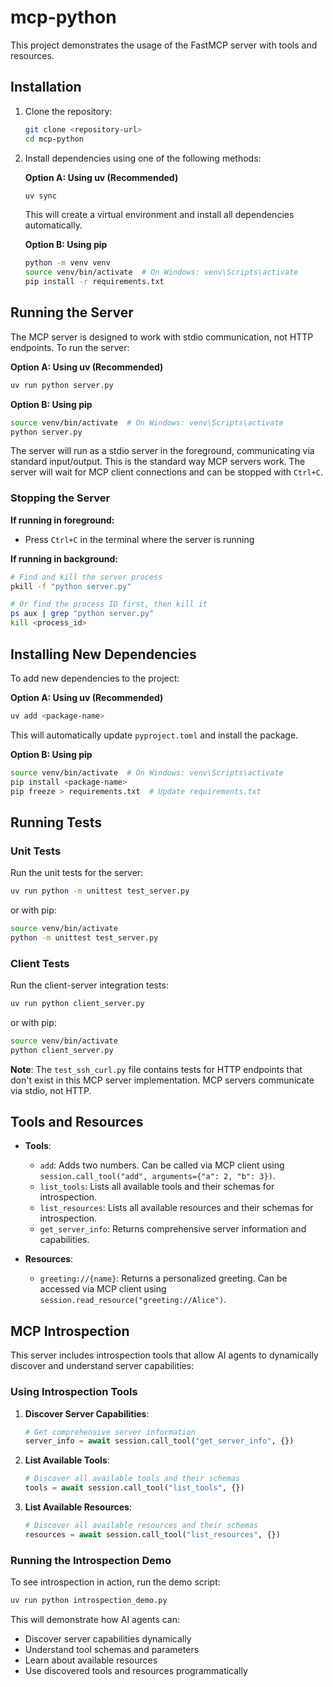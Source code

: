 # mcp-python

This project demonstrates the usage of the FastMCP server with tools and resources.

## Installation

1. Clone the repository:
   ```bash
   git clone <repository-url>
   cd mcp-python
   ```

2. Install dependencies using one of the following methods:

   **Option A: Using uv (Recommended)**
   ```bash
   uv sync
   ```
   This will create a virtual environment and install all dependencies automatically.

   **Option B: Using pip**
   ```bash
   python -m venv venv
   source venv/bin/activate  # On Windows: venv\Scripts\activate
   pip install -r requirements.txt
   ```

## Running the Server

The MCP server is designed to work with stdio communication, not HTTP endpoints. To run the server:

**Option A: Using uv (Recommended)**
```bash
uv run python server.py
```

**Option B: Using pip**
```bash
source venv/bin/activate  # On Windows: venv\Scripts\activate
python server.py
```

The server will run as a stdio server in the foreground, communicating via standard input/output. This is the standard way MCP servers work. The server will wait for MCP client connections and can be stopped with `Ctrl+C`.

### Stopping the Server

**If running in foreground:**
- Press `Ctrl+C` in the terminal where the server is running

**If running in background:**
```bash
# Find and kill the server process
pkill -f "python server.py"

# Or find the process ID first, then kill it
ps aux | grep "python server.py"
kill <process_id>
```

## Installing New Dependencies

To add new dependencies to the project:

**Option A: Using uv (Recommended)**
```bash
uv add <package-name>
```
This will automatically update `pyproject.toml` and install the package.

**Option B: Using pip**
```bash
source venv/bin/activate  # On Windows: venv\Scripts\activate
pip install <package-name>
pip freeze > requirements.txt  # Update requirements.txt
```

## Running Tests

### Unit Tests
Run the unit tests for the server:
```bash
uv run python -m unittest test_server.py
```
or with pip:
```bash
source venv/bin/activate
python -m unittest test_server.py
```

### Client Tests
Run the client-server integration tests:
```bash
uv run python client_server.py
```
or with pip:
```bash
source venv/bin/activate
python client_server.py
```

**Note**: The `test_ssh_curl.py` file contains tests for HTTP endpoints that don't exist in this MCP server implementation. MCP servers communicate via stdio, not HTTP.

## Tools and Resources

- **Tools**:
  - `add`: Adds two numbers. Can be called via MCP client using `session.call_tool("add", arguments={"a": 2, "b": 3})`.
  - `list_tools`: Lists all available tools and their schemas for introspection.
  - `list_resources`: Lists all available resources and their schemas for introspection.
  - `get_server_info`: Returns comprehensive server information and capabilities.

- **Resources**:
  - `greeting://{name}`: Returns a personalized greeting. Can be accessed via MCP client using `session.read_resource("greeting://Alice")`.

## MCP Introspection

This server includes introspection tools that allow AI agents to dynamically discover and understand server capabilities:

### Using Introspection Tools

1. **Discover Server Capabilities**:
   ```python
   # Get comprehensive server information
   server_info = await session.call_tool("get_server_info", {})
   ```

2. **List Available Tools**:
   ```python
   # Discover all available tools and their schemas
   tools = await session.call_tool("list_tools", {})
   ```

3. **List Available Resources**:
   ```python
   # Discover all available resources and their schemas
   resources = await session.call_tool("list_resources", {})
   ```

### Running the Introspection Demo

To see introspection in action, run the demo script:

```bash
uv run python introspection_demo.py
```

This will demonstrate how AI agents can:
- Discover server capabilities dynamically
- Understand tool schemas and parameters
- Learn about available resources
- Use discovered tools and resources programmatically